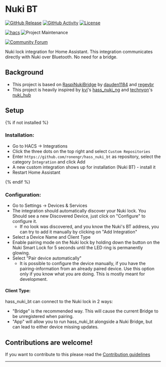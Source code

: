 # Nuki BT

[![GitHub Release][releases-shield]][releases]
[![GitHub Activity][commits-shield]][commits]
[![License][license-shield]](LICENSE)

[![hacs][hacsbadge]][hacs]
![Project Maintenance][maintenance-shield]

[![Community Forum][forum-shield]][forum]

Nuki lock integration for Home Assistant.
This integration communicates directly with Nuki over Bluetooth. No need for a bridge.


## Background
- This project is based on [RaspiNukiBridge](https://github.com/regevbr/RaspiNukiBridge) by [dauden1184](https://github.com/dauden1184/) and [regevbr](https://github.com/regevbr)
- This project is heavily inspired by [kvj](https://github.com/kvj)'s [hass_nuki_ng](https://github.com/kvj/hass_nuki_ng) and [technyon](https://github.com/technyon)'s [nuki_hub](https://github.com/technyon/nuki_hub)

## Setup

{% if not installed %}

### Installation:
* Go to HACS -> Integrations
* Click the three dots on the top right and select `Custom Repositories`
* Enter `https://github.com/ronengr/hass_nuki_bt` as repository, select the category `Integration` and click Add
* A new custom integration shows up for installation (Nuki BT) - install it
* Restart Home Assistant

{% endif %}

### Configuration:
* Go to Settings -> Devices & Services
* The integration should automatically discover your Nuki lock. You Should see a new Discovered Device, just click on "Configure" to configure it.
  * If no look was discovered, and you know the Nuki's BT address, you can try to add it manually by clicking on "Add Integration"
* Select a Device Name and Client Type
* Enable pairing mode on the Nuki lock by holding down the button on the Nuki Smart Lock for 5 seconds until the LED ring is permanently glowing.
* Select "Pair device automatically"
  * It is possible to configure the device manually, if you have the pairing-information from an already paired device.
    Use this option only if you know what you are doing. This is mostly meant for development.

#### Client Type:
hass_nuki_bt can connect to the Nuki lock in 2 ways:
  * "Bridge" is the recommended way. This will cause the current Bridge to be unregistered when pairing.
  * "App" will allow you to run hass_nuki_bt alongside a Nuki Bridge, but can lead to either device missing updates.


## Contributions are welcome!

If you want to contribute to this please read the [Contribution guidelines](CONTRIBUTING.md)

***

[hass_nuki_bt]: https://github.com/ronengr/hass_nuki_bt
[commits-shield]: https://img.shields.io/github/commit-activity/y/ronengr/hass_nuki_bt.svg?style=for-the-badge
[commits]: https://github.com/ronengr/hass_nuki_bt/commits/main
[hacs]: https://github.com/hacs/integration
[hacsbadge]: https://img.shields.io/badge/HACS-Custom-orange.svg?style=for-the-badge
[exampleimg]: example.png
[forum-shield]: https://img.shields.io/badge/community-forum-brightgreen.svg?style=for-the-badge
[forum]: https://community.home-assistant.io/
[license-shield]: https://img.shields.io/github/license/ronengr/hass_nuki_bt.svg?style=for-the-badge
[maintenance-shield]: https://img.shields.io/badge/maintainer-%20%40ronengr-blue.svg?style=for-the-badge
[releases-shield]: https://img.shields.io/github/release/ronengr/hass_nuki_bt.svg?style=for-the-badge
[releases]: https://github.com/ronengr/hass_nuki_bt/releases
